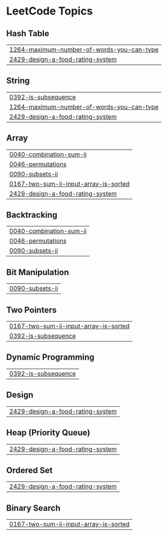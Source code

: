 

<!---LeetCode Topics Start-->
# LeetCode Topics
## Hash Table
|  |
| ------- |
| [1264-maximum-number-of-words-you-can-type](https://github.com/solomon-2105/Leetcode-problems/tree/master/1264-maximum-number-of-words-you-can-type) |
| [2429-design-a-food-rating-system](https://github.com/solomon-2105/Leetcode-problems/tree/master/2429-design-a-food-rating-system) |
## String
|  |
| ------- |
| [0392-is-subsequence](https://github.com/solomon-2105/Leetcode-problems/tree/master/0392-is-subsequence) |
| [1264-maximum-number-of-words-you-can-type](https://github.com/solomon-2105/Leetcode-problems/tree/master/1264-maximum-number-of-words-you-can-type) |
| [2429-design-a-food-rating-system](https://github.com/solomon-2105/Leetcode-problems/tree/master/2429-design-a-food-rating-system) |
## Array
|  |
| ------- |
| [0040-combination-sum-ii](https://github.com/solomon-2105/Leetcode-problems/tree/master/0040-combination-sum-ii) |
| [0046-permutations](https://github.com/solomon-2105/Leetcode-problems/tree/master/0046-permutations) |
| [0090-subsets-ii](https://github.com/solomon-2105/Leetcode-problems/tree/master/0090-subsets-ii) |
| [0167-two-sum-ii-input-array-is-sorted](https://github.com/solomon-2105/Leetcode-problems/tree/master/0167-two-sum-ii-input-array-is-sorted) |
| [2429-design-a-food-rating-system](https://github.com/solomon-2105/Leetcode-problems/tree/master/2429-design-a-food-rating-system) |
## Backtracking
|  |
| ------- |
| [0040-combination-sum-ii](https://github.com/solomon-2105/Leetcode-problems/tree/master/0040-combination-sum-ii) |
| [0046-permutations](https://github.com/solomon-2105/Leetcode-problems/tree/master/0046-permutations) |
| [0090-subsets-ii](https://github.com/solomon-2105/Leetcode-problems/tree/master/0090-subsets-ii) |
## Bit Manipulation
|  |
| ------- |
| [0090-subsets-ii](https://github.com/solomon-2105/Leetcode-problems/tree/master/0090-subsets-ii) |
## Two Pointers
|  |
| ------- |
| [0167-two-sum-ii-input-array-is-sorted](https://github.com/solomon-2105/Leetcode-problems/tree/master/0167-two-sum-ii-input-array-is-sorted) |
| [0392-is-subsequence](https://github.com/solomon-2105/Leetcode-problems/tree/master/0392-is-subsequence) |
## Dynamic Programming
|  |
| ------- |
| [0392-is-subsequence](https://github.com/solomon-2105/Leetcode-problems/tree/master/0392-is-subsequence) |
## Design
|  |
| ------- |
| [2429-design-a-food-rating-system](https://github.com/solomon-2105/Leetcode-problems/tree/master/2429-design-a-food-rating-system) |
## Heap (Priority Queue)
|  |
| ------- |
| [2429-design-a-food-rating-system](https://github.com/solomon-2105/Leetcode-problems/tree/master/2429-design-a-food-rating-system) |
## Ordered Set
|  |
| ------- |
| [2429-design-a-food-rating-system](https://github.com/solomon-2105/Leetcode-problems/tree/master/2429-design-a-food-rating-system) |
## Binary Search
|  |
| ------- |
| [0167-two-sum-ii-input-array-is-sorted](https://github.com/solomon-2105/Leetcode-problems/tree/master/0167-two-sum-ii-input-array-is-sorted) |
<!---LeetCode Topics End-->